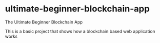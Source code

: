 # ultimate-beginner-blockchain-app
The Ultimate Beginner Blockchain App

This is a basic project that shows how a blockchain based web application works
